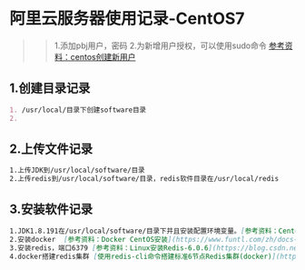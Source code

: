 # 阿里云服务器使用记录-CentOS7
>> 1.添加pbj用户，密码 
>> 2.为新增用户授权，可以使用sudo命令  [参考资料：centos创建新用户](https://blog.csdn.net/nieji3057/article/details/79421874)
## 1.创建目录记录
```markdown
1. /usr/local/目录下创建software目录
2. 
```
## 2.上传文件记录
```markdown
1.上传JDK到/usr/local/software/目录
2.上传redis到/usr/local/software/目录，redis软件目录在/usr/local/redis
```

## 3.安装软件记录
```markdown
1.JDK1.8.191在/usr/local/software/目录下并且安装配置环境变量。[参考资料：Centos7安装JDK8以及环境配置](https://blog.csdn.net/pang_ping/article/details/80570011)
2.安装docker  [参考资料：Docker CentOS安装](https://www.funtl.com/zh/docs-docker/CentOS-%E5%AE%89%E8%A3%85-Docker.html#%E4%BD%BF%E7%94%A8-yum-%E5%AE%89%E8%A3%85)
3.安装redis，端口6379 [参考资料：Linux安装Redis-6.0.6](https://blog.csdn.net/Mr_YeShaoFei/article/details/107686607)
4.docker搭建redis集群 [使用redis-cli命令搭建标准6节点Redis集群(docker)](https://www.cnblogs.com/slowbirdoflsh/p/11636120.html)
```

